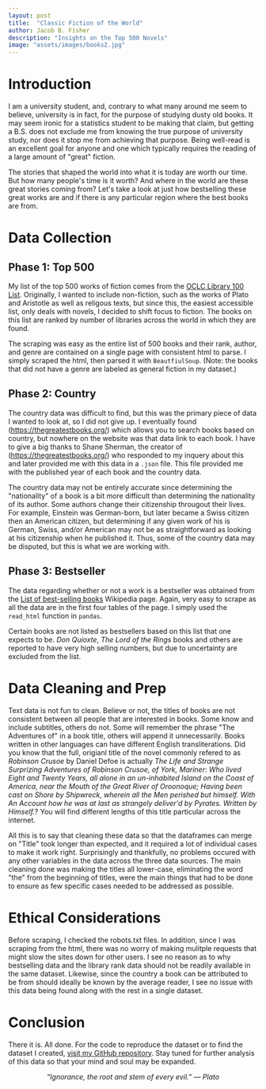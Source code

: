 ```yaml
---
layout: post
title:  "Classic Fiction of the World"
author: Jacob B. Fisher
description: "Insights on the Top 500 Novels" 
image: "assets/images/books2.jpg"
---
```

# Introduction
I am a university student, and, contrary to what many around me seem to believe, university is in fact, for the purpose of studying dusty old books. It may seem ironic for a statistics student to be making that claim, but getting a B.S. does not exclude me from knowing the true purpose of university study, nor does it stop me from achieving that purpose. Being well-read is an excellent goal for anyone and one which typically requires the reading of a large amount of "great" fiction. 

The stories that shaped the world into what it is today are worth our time. But how many people's time is it worth? And where in the world are these great stories coming from? Let's take a look at just how bestselling these great works are and if there is any particular region where the best books are from.


# Data Collection

## Phase 1: Top 500
My list of the top 500 works of fiction comes from the [OCLC Library 100 List](https://www.oclc.org/en/worldcat/library100/top500.html). Originally, I wanted to include non-fiction, such as the works of Plato and Aristotle as well as religous texts, but since this, the easiest accessible list, only deals with novels, I decided to shift focus to fiction. The books on this list are ranked by number of libraries across the world in which they are found.

The scraping was easy as the entire list of 500 books and their rank, author, and genre are contained on a single page with consistent html to parse. I simply scraped the html, then parsed it with `BeautfiulSoup`. (Note: the books that did not have a genre are labeled as general fiction in my dataset.)

## Phase 2: Country
The country data was difficult to find, but this was the primary piece of data I wanted to look at, so I did not give up. I eventually found (https://thegreatestbooks.org/) which allows you to search books based on country, but nowhere on the website was that data link to each book. I have to give a big thanks to Shane Sherman, the creator of (https://thegreatestbooks.org/) who responded to my inquery about this and later provided me with this data in a `.json` file. This file provided me with the published year of each book and the country data. 

The country data may not be entirely accurate since determining the "nationality" of a book is a bit more difficult than determining the nationality of its author. Some authors change their citizenship througout their lives. For example, Einstein was German-born, but later became a Swiss citizen then an American citizen, but determining if any given work of his is German, Swiss, and/or American may not be as straightforward as looking at his citizenship when he published it. Thus, some of the country data may be disputed, but this is what we are working with.

## Phase 3: Bestseller
The data regarding whether or not a work is a bestseller was obtained from the [List of best-selling books](https://en.wikipedia.org/wiki/List_of_best-selling_books) Wikipedia page. Again, very easy to scrape as all the data are in the first four tables of the page. I simply used the `read_html` function in `pandas`.

Certain books are not listed as bestsellers based on this list that one expects to be. *Don Quioxte*, *The Lord of the Rings* books and others are reported to have very high selling numbers, but due to uncertainty are excluded from the list.

# Data Cleaning and Prep
Text data is not fun to clean. Believe or not, the titles of books are not consistent between all people that are interested in books. Some know and include subtitles, others do not. Some will remember the phrase "The Adventures of" in a book title, others will append it unnecessarily. Books written in other languages can have different English transliterations. Did you know that the full, origianl title of the novel commonly refered to as *Robinson Crusoe* by Daniel Defoe is actually *The Life and Strange Surprizing Adventures of Robinson Crusoe, of York, Mariner: Who lived Eight and Twenty Years, all alone in an un-inhabited Island on the Coast of America, near the Mouth of the Great River of Oroonoque; Having been cast on Shore by Shipwreck, wherein all the Men perished but himself. With An Account how he was at last as strangely deliver'd by Pyrates. Written by Himself.*? You will find different lengths of this title particular across the internet. 

All this is to say that cleaning these data so that the dataframes can merge on "Title" took longer than expected, and it required a lot of individual cases to make it work right. Surprisingly and thankfully, no problems occured with any other variables in the data across the three data sources. The main cleaning done was making the titles all lower-case, eliminating the word "the" from the beginning of titles, were the main things that had to be done to ensure as few specific cases needed to be addressed as possible.


# Ethical Considerations
Before scraping, I checked the robots.txt files. In addition, since I was scraping from the html, there was no worry of making mulitple requests that might slow the sites down for other users. I see no reason as to why bestselling data and the library rank data should not be readily available in the same dataset. Likewise, since the country a book can be attributed to be from should ideally be known by the average reader, I see no issue with this data being found along with the rest in a single dataset.  


# Conclusion
There it is. All done. For the code to reproduce the dataset or to find the dataset I created, [visit my GitHub repository](https://github.com/jbfish00/classic_lit). Stay tuned for further analysis of this data so that your mind and soul may be expanded.

<p style="text-align: center"><em>“Ignorance, the root and stem of every evil.”
― Plato</em></p>
